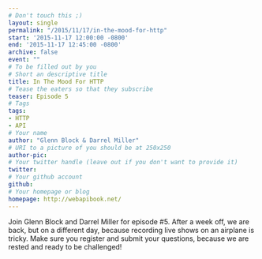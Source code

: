 ```yaml
---
# Don't touch this ;)
layout: single
permalink: "/2015/11/17/in-the-mood-for-http"
start: '2015-11-17 12:00:00 -0800'
end: '2015-11-17 12:45:00 -0800'
archive: false
event: ""
# To be filled out by you
# Short an descriptive title
title: In The Mood For HTTP
# Tease the eaters so that they subscribe
teaser: Episode 5
# Tags
tags:
- HTTP
- API
# Your name
author: "Glenn Block & Darrel Miller"
# URI to a picture of you should be at 250x250
author-pic:
# Your twitter handle (leave out if you don't want to provide it)
twitter:
# Your github account
github:
# Your homepage or blog
homepage: http://webapibook.net/
---
```

Join Glenn Block and Darrel Miller for episode #5. After a week off, we are back, but on a different day, because recording live shows on an airplane is tricky.  Make sure you register and submit your questions, because we are rested and ready to be challenged! 
